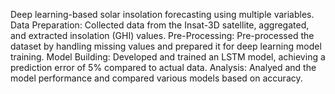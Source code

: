 Deep learning-based solar insolation forecasting using multiple variables.
Data Preparation: Collected data from the Insat-3D satellite, aggregated, and extracted insolation (GHI) values.
Pre-Processing: Pre-processed the dataset by handling missing values and prepared it for deep learning model training.
Model Building: Developed and trained an LSTM model, achieving a prediction error of 5% compared to actual data.
Analysis: Analyed and the model performance and compared various models based on accuracy.
